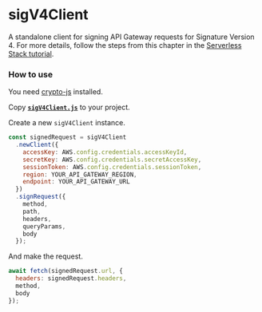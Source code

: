 # sigV4Client
A standalone client for signing API Gateway requests for Signature Version 4. For more details, follow the steps from this chapter in the [Serverless Stack tutorial](https://serverless-stack.com/chapters/connect-to-api-gateway-with-iam-auth.html).


### How to use

You need [crypto-js](https://github.com/brix/crypto-js) installed.

Copy [**`sigV4Client.js`**](https://raw.githubusercontent.com/AnomalyInnovations/sigV4Client/master/sigV4Client.js) to your project.


Create a new `sigV4Client` instance.

``` js
const signedRequest = sigV4Client
  .newClient({
    accessKey: AWS.config.credentials.accessKeyId,
    secretKey: AWS.config.credentials.secretAccessKey,
    sessionToken: AWS.config.credentials.sessionToken,
    region: YOUR_API_GATEWAY_REGION,
    endpoint: YOUR_API_GATEWAY_URL
  })
  .signRequest({
    method,
    path,
    headers,
    queryParams,
    body
  });
```

And make the request.

``` js
await fetch(signedRequest.url, {
  headers: signedRequest.headers,
  method,
  body
});
```
